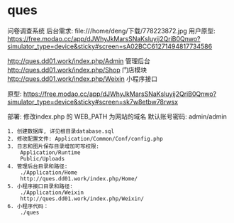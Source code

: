 # ques
问卷调查系统
后台需求: file:///home/deng/下载/778223872.jpg
用户原型: https://free.modao.cc/app/dJWhyJkMarsSNaKsluyij2QriB0Qnwo?simulator_type=device&sticky#screen=sA02BCC61271494817734586

http://ques.dd01.work/index.php/Admin 管理后台
http://ques.dd01.work/index.php/Shop  门店模块
http://ques.dd01.work/index.php/Weixin 小程序接口

原型:
    https://free.modao.cc/app/dJWhyJkMarsSNaKsluyij2QriB0Qnwo?simulator_type=device&sticky#screen=sk7w8etbw78rwsx

部署:
    修改index.php 的 WEB_PATH 为网站的域名
    默认账号密码: admin/admin
    
    1. 创建数据库, 详见根目录database.sql
    2. 修改配置文件: Application/Common/Conf/config.php
    3. 日志和图片保存目录增加可写权限: 
        Application/Runtime
        Public/Uploads
    4. 管理后台目录和路径:
        ./Application/Home
        http://ques.dd01.work/index.php/Home/
    5. 小程序接口目录和路径:
        ./Application/Weixin
        http://ques.dd01.work/index.php/Weixin/
    6. 小程序代码：
        ./ques